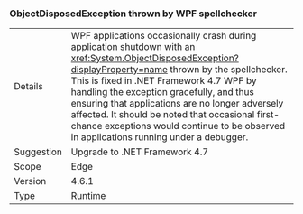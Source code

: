 ### ObjectDisposedException thrown by WPF spellchecker

|   |   |
|---|---|
|Details|WPF applications occasionally crash during application shutdown with an <xref:System.ObjectDisposedException?displayProperty=name> thrown by the spellchecker. This is fixed in .NET Framework 4.7 WPF by handling the exception gracefully, and thus ensuring that applications are no longer adversely affected. It should be noted that occasional first-chance exceptions would continue to be observed in applications running under a debugger.|
|Suggestion|Upgrade to .NET Framework 4.7|
|Scope|Edge|
|Version|4.6.1|
|Type|Runtime|

